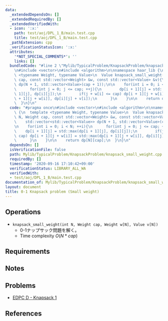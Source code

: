 ```yaml
---
data:
  _extendedDependsOn: []
  _extendedRequiredBy: []
  _extendedVerifiedWith:
  - icon: ':x:'
    path: test/aoj/DPL_1_B/main.test.cpp
    title: test/aoj/DPL_1_B/main.test.cpp
  _pathExtension: cpp
  _verificationStatusIcon: ':x:'
  attributes:
    '*NOT_SPECIAL_COMMENTS*': ''
    links: []
  bundledCode: "#line 2 \"Mylib/TypicalProblem/KnapsackProblem/knapsack_small_weight.cpp\"\
    \n#include <vector>\n#include <algorithm>\n\nnamespace haar_lib {\n  template\
    \ <typename Weight, typename Value>\n  Value knapsack_small_weight(int N, Weight\
    \ cap, const std::vector<Weight> &w, const std::vector<Value> &v){\n    std::vector<std::vector<Value>>\
    \ dp(N + 1, std::vector<Value>(cap + 1));\n\n    for(int i = 0; i < N; ++i){\n\
    \      for(int j = 0; j <= cap; ++j){\n        dp[i + 1][j] = std::max(dp[i +\
    \ 1][j], dp[i][j]);\n        if(j + w[i] <= cap) dp[i + 1][j + w[i]] = std::max(dp[i\
    \ + 1][j + w[i]], dp[i][j] + v[i]);\n      }\n    }\n\n    return dp[N][cap];\n\
    \  }\n}\n"
  code: "#pragma once\n#include <vector>\n#include <algorithm>\n\nnamespace haar_lib\
    \ {\n  template <typename Weight, typename Value>\n  Value knapsack_small_weight(int\
    \ N, Weight cap, const std::vector<Weight> &w, const std::vector<Value> &v){\n\
    \    std::vector<std::vector<Value>> dp(N + 1, std::vector<Value>(cap + 1));\n\
    \n    for(int i = 0; i < N; ++i){\n      for(int j = 0; j <= cap; ++j){\n    \
    \    dp[i + 1][j] = std::max(dp[i + 1][j], dp[i][j]);\n        if(j + w[i] <=\
    \ cap) dp[i + 1][j + w[i]] = std::max(dp[i + 1][j + w[i]], dp[i][j] + v[i]);\n\
    \      }\n    }\n\n    return dp[N][cap];\n  }\n}\n"
  dependsOn: []
  isVerificationFile: false
  path: Mylib/TypicalProblem/KnapsackProblem/knapsack_small_weight.cpp
  requiredBy: []
  timestamp: '2020-09-16 17:10:42+09:00'
  verificationStatus: LIBRARY_ALL_WA
  verifiedWith:
  - test/aoj/DPL_1_B/main.test.cpp
documentation_of: Mylib/TypicalProblem/KnapsackProblem/knapsack_small_weight.cpp
layout: document
title: 0-1 Knapsack problem (Small weight)
---
```


## Operations

- `knapsack_small_weight(int N, Weight cap, Weight w[N], Value v[N])`
	- 0-1ナップサック問題を解く。
	- Time complexity $O(N * cap)$

## Requirements

## Notes

## Problems

- [EDPC D - Knapsack 1](https://atcoder.jp/contests/dp/tasks/dp_d)

## References
